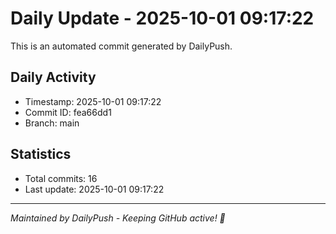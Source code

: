 # Daily Update - 2025-10-01 09:17:22

This is an automated commit generated by DailyPush.

## Daily Activity
- Timestamp: 2025-10-01 09:17:22
- Commit ID: fea66dd1
- Branch: main

## Statistics
- Total commits: 16
- Last update: 2025-10-01 09:17:22

---
*Maintained by DailyPush - Keeping GitHub active! 🚀*

